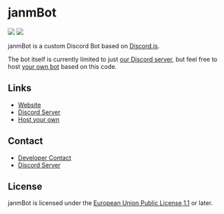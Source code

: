 # janmBot

![](https://janm.ml/assets/logo/512x512.png)
![](https://david-dm.org/janmml/janmBot.svg)

janmBot is a custom Discord Bot based on [Discord.js](https://github.com/discordjs/discord.js).

The bot itself is currently limited to just [our Discord server](https://janm.ml/discord), but feel free to host [your own bot](https://discord.com/developers/applications) based on this code.

## Links

- [Website](https://janm.ml)
- [Discord Server](https://janm.ml/discord)
- [Host your own](https://janm.ml/dev/janmbot#host)

## Contact 
- [Developer Contact](https://janm.ml/contact)
- [Discord Server](https://janm.ml/discord)

## License

janmBot is licensed under the [European Union Public License 1.1](http://ec.europa.eu/idabc/eupl.html) or later.
